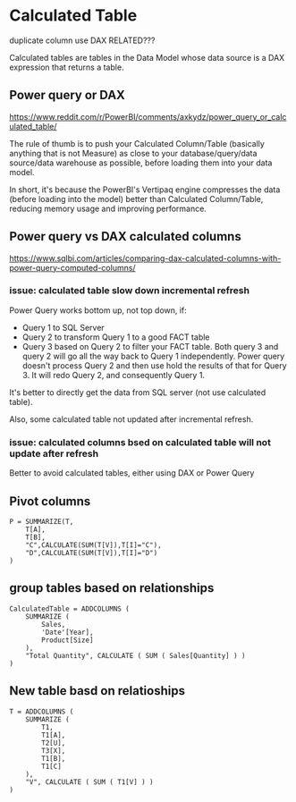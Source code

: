 # Calculated Table

duplicate column use DAX RELATED???

Calculated tables are tables in the Data Model whose data source is a DAX expression that returns a table. 

## Power query or DAX
https://www.reddit.com/r/PowerBI/comments/axkydz/power_query_or_calculated_table/

The rule of thumb is to push your Calculated Column/Table (basically anything that is not Measure) as close to your database/query/data source/data warehouse as possible, before loading them into your data model. 

In short, it's because the PowerBI's Vertipaq engine compresses the data (before loading into the model) better than Calculated Column/Table, reducing memory usage and improving performance.

## Power query vs DAX calculated columns
https://www.sqlbi.com/articles/comparing-dax-calculated-columns-with-power-query-computed-columns/

### issue: calculated table slow down incremental refresh
Power Query works bottom up, not top down, if:
- Query 1 to SQL Server
- Query 2 to transform Query 1 to a good FACT table
- Query 3 based on Query 2 to filter your FACT table.
Both query 3 and query 2 will go all the way back to Query 1 independently. Power query doesn't process Query 2 and then use hold the results of that for Query 3. It will redo Query 2, and consequently Query 1.

It's better to directly get the data from SQL server (not use calculated table). 

Also, some calculated table not updated after incremental refresh.

### issue: calculated columns bsed on calculated table will not update after refresh
Better to avoid calculated tables, either using DAX or Power Query

## Pivot columns
```
P = SUMMARIZE(T,
    T[A],
    T[B],
    "C",CALCULATE(SUM(T[V]),T[I]="C"),
    "D",CALCULATE(SUM(T[V]),T[I]="D")
)
```

## group tables based on relationships
```
CalculatedTable = ADDCOLUMNS (
    SUMMARIZE (
        Sales,
        'Date'[Year],
        Product[Size]
    ),
    "Total Quantity", CALCULATE ( SUM ( Sales[Quantity] ) )
)
```

## New table basd on relatioships
```
T = ADDCOLUMNS (
    SUMMARIZE (
        T1,
        T1[A],
        T2[U],
        T3[X],
        T1[B],
        T1[C]
    ),
    "V", CALCULATE ( SUM ( T1[V] ) )
)
```
